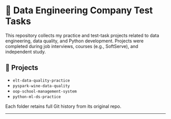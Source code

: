 # 🧪 Data Engineering Company Test Tasks

This repository collects my practice and test-task projects related to data engineering, data quality, and Python development. Projects were completed during job interviews, courses (e.g., SoftServe), and independent study.

## 📁 Projects

- `elt-data-quality-practice`
- `pyspark-wine-data-quality`
- `oop-school-management-system`
- `python-ml-ds-practice`

Each folder retains full Git history from its original repo.

---
